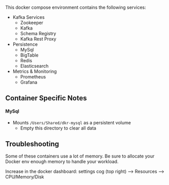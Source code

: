 This docker compose environment contains the following services:
- Kafka Services
  - Zookeeper
  - Kafka
  - Schema Registry
  - Kafka Rest Proxy
- Persistence
  - MySql
  - BigTable
  - Redis
  - Elasticsearch
- Metrics & Monitoring
  - Prometheus
  - Grafana

## Container Specific Notes
#### MySql
- Mounts `/Users/Shared/dkr-mysql` as a persistent volume
  - Empty this directory to clear all data

## Troubleshooting
Some of these containers use a lot of memory. Be sure to allocate your Docker env enough memory to handle your workload.

Increase in the docker dashboard:
settings cog (top right) --> Resources --> CPU/Memory/Disk